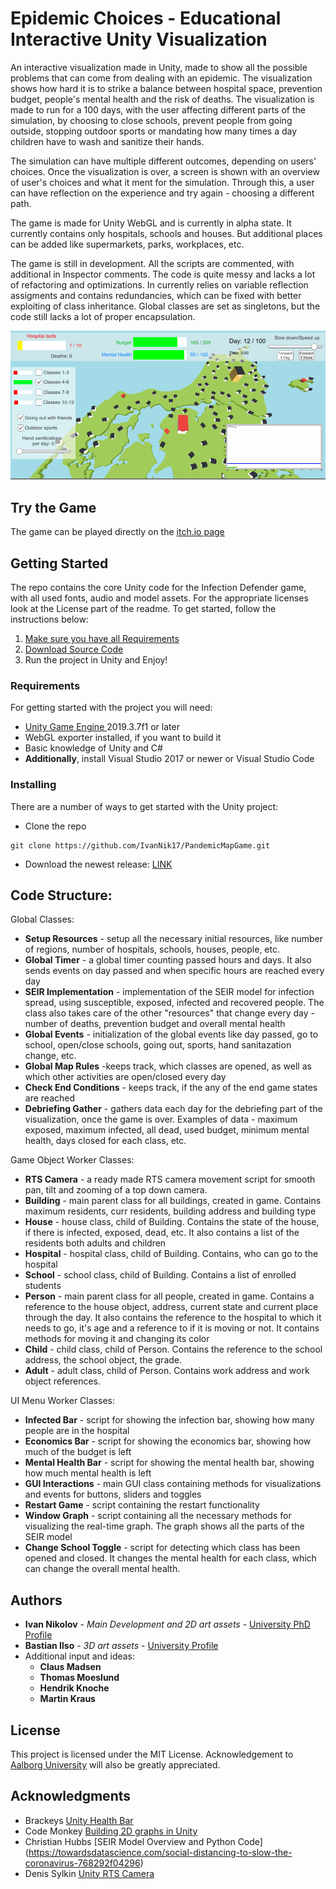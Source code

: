 # Epidemic Choices - Educational Interactive Unity Visualization

An interactive visualization made in Unity, made to show all the possible problems that can come from dealing with an epidemic. The visualization shows how hard it is to strike a balance between hospital space, prevention budget, people's mental health and the risk of deaths. The visualization is made to run for a 100 days, with the user affecting different parts of the simulation, by choosing to close schools, prevent people from going outside, stopping outdoor sports or mandating how many times a day children have to wash and sanitize their hands.

The simulation can have multiple different outcomes, depending on users' choices. Once the visualization is over, a screen is shown with an overview of user's choices and what it ment for the simulation. Through this, a user can have reflection on the experience and try again - choosing a different path.

The game is made for Unity WebGL and is currently in alpha state. It currently contains only hospitals, schools and houses. But additional places can be added like supermarkets, parks, workplaces, etc.

The game is still in development. All the scripts are commented, with additional in Inspector comments. The code is quite messy and lacks a lot of refactoring and optimizations. In currently relies on variable reflection assigments and contains redundancies, which can be fixed with better exploiting of class inheritance. Global classes are set as singletons, but the code still lacks a lot of proper encapsulation.

![Gameplay Gif](GameImages/version2Gif_forPresentation.gif)

## Try the Game
The game can be played directly on the [itch.io page ]()
<!-- [Image Start Screen](docs/CONTRIBUTING.md)-->

## Getting Started
The repo contains the core Unity code for the Infection Defender game, with all used fonts, audio and model assets. For the appropriate licenses look at the License part of the readme. To get started, follow the instructions below:
1.  [Make sure you have all Requirements](#-requirements)
2.  [Download Source Code](#-installing)
3.  Run the project in Unity and Enjoy!

### Requirements
For getting started with the project you will need:

 - [Unity Game Engine ](https://unity3d.com/) 2019.3.7f1 or later
 - WebGL exporter installed, if you want to build it
 - Basic knowledge of Unity and C#
 - **Additionally**, install Visual Studio 2017 or newer or Visual Studio Code



### Installing
There are a number of ways to get started with the Unity project:

 - Clone the repo
```
git clone https://github.com/IvanNik17/PandemicMapGame.git
```
 - Download the newest release: [LINK]()

## Code Structure:

Global Classes:

   - **Setup Resources** - setup all the necessary initial resources, like number of regions, number of hospitals, schools, houses, people, etc.
   - **Global Timer** - a global timer counting passed hours and days. It also sends events on day passed and when specific hours are reached every day
   - **SEIR Implementation** - implementation of the SEIR model for infection spread, using susceptible, exposed, infected and recovered people. The class also takes care of the other "resources" that change every day - number of deaths, prevention budget and overall mental health
   - **Global Events** - initialization of the global events like day passed, go to school, open/close schools, going out, sports, hand sanitazation change, etc.
   - **Global Map Rules** -keeps track, which classes are opened, as well as which other activities are open/closed every day
   - **Check End Conditions** - keeps track, if the any of the end game states are reached
   - **Debriefing Gather** - gathers data each day for the debriefing part of the visualization, once the game is over. Examples of data - maximum exposed, maximum infected, all dead, used budget, minimum mental health, days closed for each class, etc.
   
	 
Game Object Worker Classes:

  - **RTS Camera** - a ready made RTS camera movement script for smooth pan, tilt and zooming of a top down camera.
  - **Building** - main parent class for all buildings, created in game. Contains maximum residents, curr residents, building address and building type
  - **House** - house class, child of Building. Contains the state of the house, if there is infected, exposed, dead, etc. It also contains a list of the residents both adults and children
  - **Hospital** - hospital class, child of Building. Contains, who can go to the hospital
  - **School** - school class, child of Building. Contains a list of enrolled students
  - **Person** - main parent class for all people, created in game. Contains a reference to the house object, address, current state and current place through the day. It also contains the reference to the hospital to which it needs to go, it's age and a reference to if it is moving or not. It contains methods for moving it and changing its color
  - **Child** - child class, child of Person. Contains the reference to the school address, the school object, the grade.
  - **Adult** - adult class, child of Person. Contains work address and work object references.
	 
UI Menu Worker Classes:

  - **Infected Bar** - script for showing the infection bar, showing how many people are in the hospital
  - **Economics Bar** - script for showing the economics bar, showing how much of the budget is left
  - **Mental Health Bar** - script for showing the mental health bar, showing how much mental health is left
  - **GUI Interactions** - main GUI class containing methods for visualizations and events for buttons, sliders and toggles
  - **Restart Game** - script containing the restart functionality
  - **Window Graph** - script containing all the necessary methods for visualizing the real-time graph. The graph shows all the parts of the SEIR model
  - **Change School Toggle** - script for detecting which class has been opened and closed. It changes the mental health for each class, which can change the overall mental health.
  
## Authors

 -  **Ivan Nikolov**  -  _Main Development and 2D art assets_  -  [University PhD Profile](https://vbn.aau.dk/en/persons/136267)
 -  **Bastian Ilso**  -  _3D art assets_  -  [University Profile](https://vbn.aau.dk/en/persons/137891)
 - Additional input and ideas:
	 - **Claus Madsen**
	 - **Thomas Moeslund**
	 - **Hendrik Knoche**
	 - **Martin Kraus**


## License

This project is licensed under the MIT License. Acknowledgement to [Aalborg University](https://www.en.aau.dk/) will also be greatly appreciated.

## Acknowledgments

-   Brackeys  [Unity Health Bar](https://youtu.be/BLfNP4Sc_iA)
-   Code Monkey [Building 2D graphs in Unity](https://youtu.be/CmU5-v-v1Qo)
-   Christian Hubbs [SEIR Model Overview and Python Code] (https://towardsdatascience.com/social-distancing-to-slow-the-coronavirus-768292f04296)
-   Denis Sylkin [Unity RTS Camera](https://assetstore.unity.com/packages/tools/camera/rts-camera-43321)
